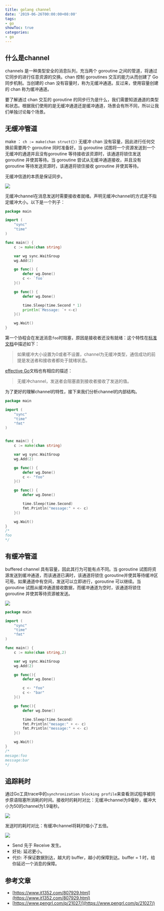 ```yaml
---
title: golang channel
date: '2019-06-26T00:00:00+08:00'
tags:
- go
showToc: true
categories:
- go
---
```




## 什么是channel

channels 是一种类型安全的消息队列，充当两个 goroutine 之间的管道，将通过它同步的进行任意资源的交换。chan 控制 goroutines 交互的能力从而创建了 Go 同步机制。当创建的 chan 没有容量时，称为无缓冲通道。反过来，使用容量创建的 chan 称为缓冲通道。

要了解通过 chan 交互的 goroutine 的同步行为是什么，我们需要知道通道的类型和状态。根据我们使用的是无缓冲通道还是缓冲通道，场景会有所不同，所以让我们单独讨论每个场景。

## 无缓冲管道

make ： `ch := make(chan struct{})`
无缓冲 chan 没有容量，因此进行任何交换前需要两个 goroutine 同时准备好。当 goroutine 试图将一个资源发送到一个无缓冲的通道并且没有goroutine 等待接收该资源时，该通道将锁住发送 goroutine 并使其等待。当 goroutine 尝试从无缓冲通道接收，并且没有 goroutine 等待发送资源时，该通道将锁住接收 goroutine 并使其等待。

无缓冲信道的本质是保证同步。

![](/images/3f53ded4-19e7-43d2-981b-a44bf8a04de8.png)

无缓冲channel在消息发送时需要接收者就绪。声明无缓冲channel的方式是不指定缓冲大小。以下是一个列子：

```go
package main

import (
	"sync"
	"time"
)

func main() {
	c := make(chan string)

	var wg sync.WaitGroup
	wg.Add(2)

	go func() {
		defer wg.Done()
		c <- `foo`
	}()

	go func() {
		defer wg.Done()

		time.Sleep(time.Second * 1)
		println(`Message: `+ <-c)
	}()

	wg.Wait()
}
```

第一个协程会在发送消息`foo`时阻塞，原因是接收者还没有就绪：这个特性在[标准文档](https://golang.org/ref/spec?source=post_page---------------------------#Channel_types)中描述如下：

> 如果缓冲大小设置为0或者不设置，channel为无缓冲类型，通信成功的前提是发送者和接收者都处于就绪状态。

[effective Go](https://golang.org/doc/effective_go.html?source=post_page---------------------------#channels)文档也有相应的描述：

> 无缓冲channel，发送者会阻塞直到接收者接收了发送的值。

为了更好的理解channel的特性，接下来我们分析channel的内部结构。

```go
package main

import (
	"sync"
	"time"
	"fmt"
)


func main() {
	c := make(chan string)

	var wg sync.WaitGroup
	wg.Add(2)

	go func() {
		defer wg.Done()
		c <- "foo"
	}()

	go func() {
		defer wg.Done()

		time.Sleep(time.Second)
		fmt.Println("message:" + <- c)
	}()

	wg.Wait()
}
/*
foo
*/
```

## 有缓冲管道

buffered channel 具有容量，因此其行为可能有点不同。当 goroutine 试图将资源发送到缓冲通道，而该通道已满时，该通道将锁住 goroutine并使其等待缓冲区可用。如果通道中有空间，发送可以立即进行，goroutine 可以继续。当goroutine 试图从缓冲通道接收数据，而缓冲通道为空时，该通道将锁住 goroutine 并使其等待资源被发送。

![](/images/1dd9d417-4fff-4650-a111-0c8062f6cb0a.png)

```go
package main

import (
	"sync"
	"time"
	"fmt"
)

func main() {
	c := make(chan string,2)

	var wg sync.WaitGroup
	wg.Add(2)

	go func(){
		defer wg.Done()

		c <- "foo"
		c <- "bar"
	}()

	go func(){
		defer wg.Done()

		time.Sleep(time.Second)
		fmt.Println("mesage:" + <- c)
		fmt.Println("message:" + <- c)
	}()

	wg.Wait()
}
/*
mesage:foo
message:bar
*/
```

## 追踪耗时

通过Go工具trace中的`synchronization blocking profile`来查看测试程序被同步原语阻塞所消耗的时间。接收时的耗时对比：无缓冲channel为9毫秒，缓冲大小为50的channel为1.9毫秒。

![](/images/f28ef331-7779-49d3-acbb-754ab88a5cd2.png)

发送时的耗时对比：有缓冲channel将耗时缩小了五倍。

![](/images/a60dbc3e-190a-46af-96d1-44c80f2892bd.png)

- Send 先于 Receive 发生。
- 好处: 延迟更小。
- 代价: 不保证数据到达，越大的 buffer，越小的保障到达。buffer = 1 时，给你延迟一个消息的保障。

## 参考文章

- [https://www.it1352.com/807929.html](https://www.it1352.com/807929.html)
- [https://www.pengrl.com/p/21027/](https://www.pengrl.com/p/21027/)